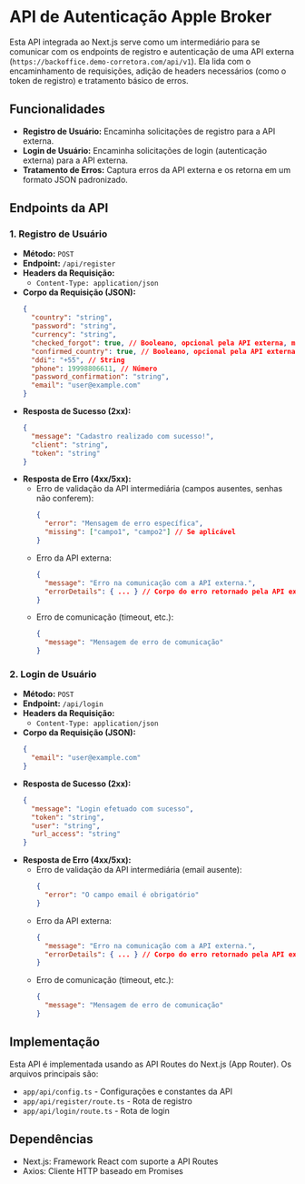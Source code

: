 # API de Autenticação Apple Broker

Esta API integrada ao Next.js serve como um intermediário para se comunicar com os endpoints de registro e autenticação de uma API externa (`https://backoffice.demo-corretora.com/api/v1`). Ela lida com o encaminhamento de requisições, adição de headers necessários (como o token de registro) e tratamento básico de erros.

## Funcionalidades

*   **Registro de Usuário:** Encaminha solicitações de registro para a API externa.
*   **Login de Usuário:** Encaminha solicitações de login (autenticação externa) para a API externa.
*   **Tratamento de Erros:** Captura erros da API externa e os retorna em um formato JSON padronizado.

## Endpoints da API

### 1. Registro de Usuário

*   **Método:** `POST`
*   **Endpoint:** `/api/register`
*   **Headers da Requisição:**
    *   `Content-Type: application/json`
*   **Corpo da Requisição (JSON):**
    ```json
    {
      "country": "string",
      "password": "string",
      "currency": "string",
      "checked_forgot": true, // Booleano, opcional pela API externa, mas incluído aqui
      "confirmed_country": true, // Booleano, opcional pela API externa, mas incluído aqui
      "ddi": "+55", // String
      "phone": 19998806611, // Número
      "password_confirmation": "string",
      "email": "user@example.com"
    }
    ```
*   **Resposta de Sucesso (2xx):**
    ```json
    {
      "message": "Cadastro realizado com sucesso!",
      "client": "string",
      "token": "string"
    }
    ```
*   **Resposta de Erro (4xx/5xx):**
    *   Erro de validação da API intermediária (campos ausentes, senhas não conferem):
        ```json
        {
          "error": "Mensagem de erro específica",
          "missing": ["campo1", "campo2"] // Se aplicável
        }
        ```
    *   Erro da API externa:
        ```json
        {
          "message": "Erro na comunicação com a API externa.",
          "errorDetails": { ... } // Corpo do erro retornado pela API externa
        }
        ```
    *   Erro de comunicação (timeout, etc.):
        ```json
        {
          "message": "Mensagem de erro de comunicação"
        }
        ```

### 2. Login de Usuário

*   **Método:** `POST`
*   **Endpoint:** `/api/login`
*   **Headers da Requisição:**
    *   `Content-Type: application/json`
*   **Corpo da Requisição (JSON):**
    ```json
    {
      "email": "user@example.com"
    }
    ```
*   **Resposta de Sucesso (2xx):**
    ```json
    {
      "message": "Login efetuado com sucesso",
      "token": "string",
      "user": "string",
      "url_access": "string"
    }
    ```
*   **Resposta de Erro (4xx/5xx):**
    *   Erro de validação da API intermediária (email ausente):
        ```json
        {
          "error": "O campo email é obrigatório"
        }
        ```
    *   Erro da API externa:
        ```json
        {
          "message": "Erro na comunicação com a API externa.",
          "errorDetails": { ... } // Corpo do erro retornado pela API externa
        }
        ```
    *   Erro de comunicação (timeout, etc.):
        ```json
        {
          "message": "Mensagem de erro de comunicação"
        }
        ```

## Implementação

Esta API é implementada usando as API Routes do Next.js (App Router). Os arquivos principais são:

- `app/api/config.ts` - Configurações e constantes da API
- `app/api/register/route.ts` - Rota de registro
- `app/api/login/route.ts` - Rota de login

## Dependências

*   Next.js: Framework React com suporte a API Routes
*   Axios: Cliente HTTP baseado em Promises